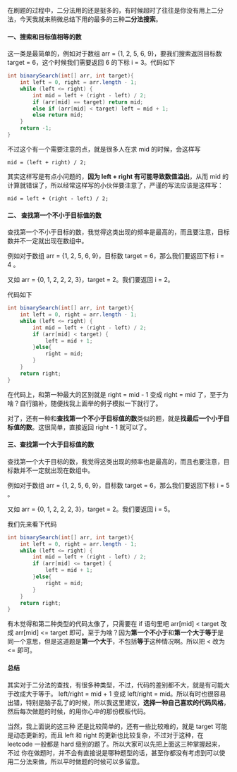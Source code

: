 在刷题的过程中，二分法用的还是挺多的，有时候超时了往往是你没有用上二分法，今天我就来稍微总结下用的最多的三种**二分法搜索**。

#### 一、搜索和目标值相等的数

这一类是最简单的，例如对于数组 arr = {1, 2, 5, 6, 9}，要我们搜索返回目标数 target = 6，这个时候我们需要返回 6 的下标 i = 3。代码如下
```java
int binarySearch(int[] arr, int target){
    int left = 0, right = arr.length - 1;
    while (left <= right) {
        int mid = left + (right - left) / 2;
        if (arr[mid] == target) return mid;
        else if (arr[mid] < target) left = mid + 1;
        else return mid;
    }
    return -1;
}
```
不过这个有一个需要注意的点，就是很多人在求 mid 的时候，会这样写
```
mid = (left + right) / 2;
```
其实这样写是有点小问题的，**因为 left + right 有可能导致数值溢出**，从而 mid 的计算就错误了，所以经常这样写的小伙伴要注意了，严谨的写法应该是这样写：
```
mid = left + (right - left) / 2;
```

#### 二、 查找第一个不小于目标值的数

查找第一个不小于目标的数，我觉得这类出现的频率是最高的，而且要注意，目标数并不一定就出现在数组中。

例如对于数组 arr = {1, 2, 5, 6, 9}，目标数 target = 6，那么我们要返回下标 i = 4 。

又如 arr = {0, 1, 2, 2, 2, 3}，target = 2。我们要返回 i = 2。

代码如下
```java
int binarySearch(int[] arr, int target){
    int left = 0, right = arr.length - 1;
    while (left <= right) {
        int mid = left + (right - left) / 2;
        if (arr[mid] < target) {
            left = mid + 1;
        }else{
            right = mid;
        }
    }
    return right;
}
```
在代码上，和第一种最大的区别就是 right = mid - 1 变成 right = mid 了，至于为啥？自行脑补，随便找我上面举的例子模拟一下就行了。

对了，还有一种和**查找第一个不小于目标值的数**类似的题，就是**找最后一个小于目标值的数**。这很简单，直接返回 right - 1 就可以了。

#### 三、查找第一个大于目标值的数

查找第一个大于目标的数，我觉得这类出现的频率也是最高的，而且也要注意，目标数并不一定就出现在数组中。

例如对于数组 arr = {1, 2, 5, 6, 9}，目标数 target = 6，那么我们要返回下标 i = 5 。

又如 arr = {0, 1, 2, 2, 2, 3}，target = 2。我们要返回 i = 5。

我们先来看下代码

```java
int binarySearch(int[] arr, int target){
    int left = 0, right = arr.length - 1;
    while (left <= right) {
        int mid = left + (right - left) / 2;
        if (arr[mid] <= target) {
            left = mid + 1;
        }else{
            right = mid;
        }
    }
    return right;
}
```
有木觉得和第二种类型的代码太像了，只需要在 if 语句里吧 arr[mid] < target 改成 arr[mid] <= target 即可。至于为啥？因为**第一个不小于**和**第一个大于等于**是同一个意思，但是这道题是**第一个大于**，不包括**等于**这种情况啊。所以把 < 改为 <= 即可。

#### 总结

其实对于二分法的查找，有很多种类型，不过，代码的差别都不大，就是有可能大于改成大于等于。  left/right = mid + 1 变成 left/right = mid。所以有时也很容易出错，特别是脑子乱了的时候，所以我这里建议，**选择一种自己喜欢的代码风格**，然后每次做题的时候，的用你心中的那份模板代码。

当然，我上面说的这三种 还是比较简单的，还有一些比较难的，就是 target 可能是动态更新的，而且 left 和 right 的更新也比较复杂，不过对于这种，在 leetcode 一般都是 hard 级别的题了。所以大家可以先把上面这三种掌握起来，不过 你在做题时，并不会有直接说是哪种题型的话，甚至你都没有考虑到可以使用二分法来做，所以平时做题的时候可以多留意。
